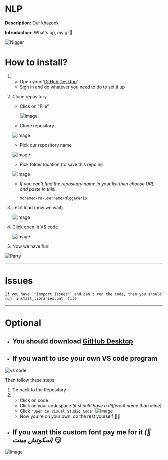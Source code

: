# NLP
**Description:** Our khazook

**Introduction:**
What's up, my g! 🥷

![Nigger](https://media4.giphy.com/media/v1.Y2lkPTc5MGI3NjExeWdwbzM4Z2pjenNmN2J5am14enp6eXM4eHd3N3pzdGU5N2FqbXI4dCZlcD12MV9pbnRlcm5hbF9naWZfYnlfaWQmY3Q9Zw/LZaIwlg8dPAiqFw4VC/giphy.gif)


# How to install?
1) 
   * Open your '[GitHub Desktop](https://github.com/apps/desktop)'
   * Sign in and do whatever you need to do to set it up
2) Clone repository 
   * Click on "File"
     
     ![image](https://github.com/user-attachments/assets/6b3f872d-f90d-4ab0-a74c-d990c9cb4415)

   * Clone repository
   
   ![image](https://github.com/user-attachments/assets/431cd86c-35e9-42f8-bc37-4717cf12de1b)
   
   * Pick our repository name
   
   ![image](https://github.com/user-attachments/assets/8824f8b0-db15-47f9-9891-0333d37d2817)
   

   * Pick folder location (to save this repo in)
   
   ![image](https://github.com/user-attachments/assets/c4556e19-90f4-4c4c-9c76-a1ab603575d7)

      * *If you can't find the repository name in your list then choose URL and paste in this:*
        ```
        mohamed-ra-username/NlggaPenis
        ```
2) Let it load (now we wait)

   ![image](https://github.com/user-attachments/assets/3d7d3a4b-b689-4a48-aa2d-1f275218897c)

3) Click open in VS code
  
   ![image](https://github.com/user-attachments/assets/f21b9100-a3de-4829-a20b-89abddb9d59a)

6) Now we have fun!

  ![Party](https://media.giphy.com/media/v1.Y2lkPTc5MGI3NjExbWFubmx5eDh5NjJ4NWViZHFveWNteWRyejBzZGZ4YjlsZmNzdGQzNSZlcD12MV9naWZzX3NlYXJjaCZjdD1n/10UeedrT5MIfPG/giphy.gif)

---
# Issues
```
If you have `"immport issues"` and can't run the code, then you should run `install_libraries.bat` file  
```
---
# Optional
- ## You should download [GitHub Desktop](https://github.com/apps/desktop)

- ## If you want to use your own VS code program
![vs code](https://github.com/user-attachments/assets/4f3648c8-d851-41b7-8b56-f6fb47cf9164)

Then follow these steps:
1) Go back to the Repository 
2) 
    * Click on code
    * Click on your codespace *(it should have a different name than mine)*
    * Click `'Open in Visual Studio Code'`
![image](https://github.com/user-attachments/assets/9870146e-aa53-40a0-a375-fde48431a3e3)
    * Now you're on your own. do the rest yourself 🙂😏

- ## If you want this custom font pay me for it _(🍬 سكوتش مينت)_ 😏

![image](https://github.com/user-attachments/assets/ab3f4a4d-dbfc-4fa4-a20f-5141bf72388d)
